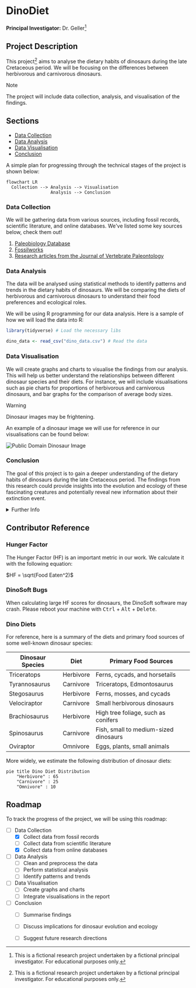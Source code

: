 <!--DinoDiet Readme starts below-->

# DinoDiet

**Principal Investigator:** Dr. Geller[^1]

## Project Description

This project[^1] aims to analyse the dietary habits of dinosaurs during 
the late Cretaceous period. We will be focusing on the differences
between herbivorous and carnivorous dinosaurs.

> [!NOTE]
> The project will include data collection, analysis, and visualisation of the findings.

## Sections

- [Data Collection](#data-collection)
- [Data Analysis](#data-analysis)
- [Data Visualisation](#data-visualisation)
- [Conclusion](#conclusion)

A simple plan for progressing through the technical stages of the project
is shown below:

```mermaid
flowchart LR
  Collection --> Analysis --> Visualisation
                 Analysis --> Conclusion
```

### Data Collection

We will be gathering data from various sources, including fossil records,
scientific literature, and online databases. We've listed some key sources
below, check them out!

1. [Paleobiology Database](https://paleobiodb.org)
2. [Fossilworks](http://fossilworks.org)
3. [Research articles from the Journal of Vertebrate Paleontology](https://www.tandfonline.com/toc/ujvp20/current)

### Data Analysis

The data will be analysed using statistical methods to identify patterns
and trends in the dietary habits of dinosaurs. We will be comparing the
diets of herbivorous and carnivorous dinosaurs to understand their food
preferences and ecological roles.

We will be using R programming for our data analysis. Here is a sample
of how we will load the data into R:

```r
library(tidyverse) # Load the necessary libs

dino_data <- read_csv("dino_data.csv") # Read the data
```

### Data Visualisation

We will create graphs and charts to visualise the findings from our analysis.
This will help us better understand the relationships between different dinosaur
species and their diets. For instance, we will include visualisations such as pie
charts for proportions of herbivorous and carnivorous dinosaurs, and bar graphs
for the comparison of average body sizes.

> [!WARNING]
> Dinosaur images may be frightening.

An example of a dinosaur image we will use for reference in our
visualisations can be found below:

![Public Domain Dinosaur Image](https://www.publicdomainpictures.net/pictures/10000/nahled/dinosaur-background-20851282041923qTUN.jpg)

### Conclusion

The goal of this project is to gain a deeper understanding of the dietary habits
of dinosaurs during the late Cretaceous period. The findings from this research
could provide insights into the evolution and ecology of these fascinating creatures
and potentially reveal new information about their extinction event.

<details>
  
  <summary>Further Info</summary>

For more information about dinosaurs and their diet, visit the American Museum of
Natural History's website at https://www.amnh.org/
</details>
  
## Contributor Reference

### Hunger Factor

The Hunger Factor (HF) is an important metric in our work. We calculate it
with the following equation:

$HF = \sqrt(Food Eaten^2)$

### DinoSoft Bugs

When calculating large HF scores for dinosaurs, the DinoSoft software may crash.
Please reboot your machine with <kbd>Ctrl</kbd> + <kbd>Alt</kbd> + <kbd>Delete</kbd>.

### Dino Diets

For reference, here is a summary of the diets and primary food sources
of some well-known dinosaur species:

| Dinosaur Species | Diet      | Primary Food Sources |
|------------------|-----------|-------------------------------|
| Triceratops      | Herbivore | Ferns, cycads, and horsetails |
| Tyrannosaurus    | Carnivore | Triceratops, Edmontosaurus |
| Stegosaurus      | Herbivore | Ferns, mosses, and cycads |
| Velociraptor     | Carnivore | Small herbivorous dinosaurs |
| Brachiosaurus    | Herbivore | High tree foliage, such as conifers |
| Spinosaurus      | Carnivore | Fish, small to medium-sized dinosaurs |
| Oviraptor        | Omnivore  | Eggs, plants, small animals |

More widely, we estimate the following distribution of dinosaur diets:

```mermaid
pie title Dino Diet Distribution
    "Herbivore" : 65
    "Carnivore" : 25
    "Omnivore" : 10
```

## Roadmap

To track the progress of the project, we will be using this roadmap:

- [ ] Data Collection
  - [X] Collect data from fossil records
  - [ ] Collect data from scientific literature
  - [X] Collect data from online databases
- [ ] Data Analysis
  - [ ] Clean and preprocess the data
  - [ ] Perform statistical analysis
  - [ ] Identify patterns and trends
- [ ] Data Visualisation
  - [ ] Create graphs and charts
  - [ ] Integrate visualisations in the report
- [ ] Conclusion
  - [ ] Summarise findings
  - [ ] Discuss implications for dinosaur evolution and ecology
  - [ ] Suggest future research directions


[^1]: This is a fictional research project undertaken by a fictional principal investigator. For educational purposes only.
